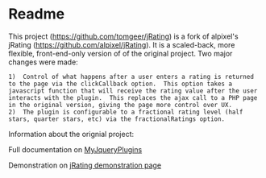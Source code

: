 # Readme

This project (https://github.com/tomgeer/jRating) is a fork of alpixel's jRating (https://github.com/alpixel/jRating).  It is a scaled-back, more flexible, front-end-only version of of the original project.  Two major changes were made:

	1)  Control of what happens after a user enters a rating is returned to the page via the clickCallback option.  This option takes a javascript function that will receive the rating value after the user interacts with the plugin.  This replaces the ajax call to a PHP page in the original version, giving the page more control over UX.
	2)  The plugin is configurable to a fractional rating level (half stars, quarter stars, etc) via the fractionalRatings option.


Information about the orignial project:

Full documentation on [MyJqueryPlugins](http://www.myjqueryplugins.com/jRating)

Demonstration on [jRating demonstration page](http://www.myjqueryplugins.com/jRating/demo)